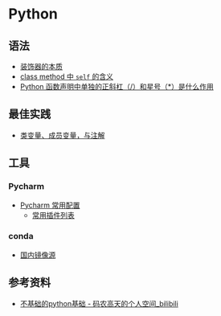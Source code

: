 Python
===


## 语法
- [装饰器的本质](./_archives/2022/05/python装饰器的本质.md)
- [class method 中 `self` 的含义](./_archives/2022/06/python类方法中self的含义.md)
- [Python 函数声明中单独的正斜杠（/）和星号（*）是什么作用](./_archives/2022/07/python函数声明中单独的正斜杠和星号是什么意思.md)

## 最佳实践
- [类变量、成员变量，与注解](./_archives/2022/07/python类变量和成员变量的最佳实践)

## 工具

### Pycharm
- [Pycharm 常用配置](./_archives/2022/07/PyCharm常用配置.md)
    - [常用插件列表](./_archives/2022/07/PyCharm常用配置.md#常用插件)

### conda
- [国内镜像源](./_archives/2022/06/python国内镜像源.md)


## 参考资料
- [不基础的python基础 - 码农高天的个人空间_bilibili](https://space.bilibili.com/245645656/channel/collectiondetail?sid=346060)